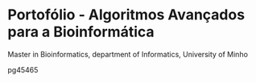 # Portofólio - Algoritmos Avançados para a Bioinformática
Master in Bioinformatics, department of Informatics, University of Minho

pg45465
